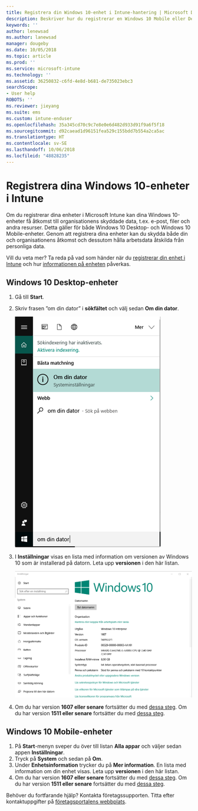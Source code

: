 ```yaml
---
title: Registrera din Windows 10-enhet i Intune-hantering | Microsoft Docs
description: Beskriver hur du registrerar en Windows 10 Mobile eller Desktop-enhet i Intune-hantering
keywords: ''
author: lenewsad
ms.author: lanewsad
manager: dougeby
ms.date: 10/05/2018
ms.topic: article
ms.prod: ''
ms.service: microsoft-intune
ms.technology: ''
ms.assetid: 36250832-c6fd-4e8d-b681-de735023ebc3
searchScope:
- User help
ROBOTS: ''
ms.reviewer: jieyang
ms.suite: ems
ms.custom: intune-enduser
ms.openlocfilehash: 35a345cd70c9c7e8e0e6d482d933d91f9a6f5f18
ms.sourcegitcommit: d92caead1d96151fea529c155bdd7b554a2ca5ac
ms.translationtype: HT
ms.contentlocale: sv-SE
ms.lasthandoff: 10/06/2018
ms.locfileid: "48828235"
---
```

# <a name="enroll-your-windows-10-devices-in-intune"></a>Registrera dina Windows 10-enheter i Intune

Om du registrerar dina enheter i Microsoft Intune kan dina Windows 10-enheter få åtkomst till organisationens skyddade data, t.ex. e-post, filer och andra resurser. Detta gäller för både Windows 10 Desktop- och Windows 10 Mobile-enheter. Genom att registrera dina enheter kan du skydda både din och organisationens åtkomst och dessutom hålla arbetsdata åtskilda från personliga data.

Vill du veta mer? Ta reda på vad som händer när du [registrerar din enhet i Intune](what-happens-if-you-install-the-company-portal-app-and-enroll-your-device-in-intune-windows.md) och hur [informationen på enheten](what-info-can-your-company-see-when-you-enroll-your-device-in-intune.md) påverkas.

## <a name="windows-10-desktop-devices"></a>Windows 10 Desktop-enheter

1. Gå till **Start**.

2. Skriv frasen ”om din dator” i __sökfältet__ och välj sedan __Om din dator__.

   ![search settings for about your pc](media/searching_for_about_your_pc.png)

3. I __Inställningar__ visas en lista med information om versionen av Windows 10 som är installerad på datorn. Leta upp __versionen__ i den här listan.

   ![Om din dator i Windows 10 Desktop](media/settings_about_pc.png)

4. Om du har version __1607 eller senare__ fortsätter du med [dessa steg](enroll-your-w10-device-access-work-or-school.md). Om du har version __1511 eller senare__ fortsätter du med [dessa steg](enroll-your-w10-device-your-account.md).

## <a name="windows-10-mobile-devices"></a>Windows 10 Mobile-enheter        

1.  På __Start__-menyn sveper du över till listan __Alla appar__ och väljer sedan appen __Inställningar__.        
2.  Tryck på __System__ och sedan på __Om__.       
3.  Under __Enhetsinformation__ trycker du på __Mer information__. En lista med information om din enhet visas. Leta upp __versionen__ i den här listan.        
4.  Om du har version __1607 eller senare__ fortsätter du med [dessa steg](enroll-your-w10-device-access-work-or-school.md). Om du har version __1511 eller senare__ fortsätter du med [dessa steg](enroll-your-w10-device-your-account.md).

Behöver du fortfarande hjälp? Kontakta företagssupporten. Titta efter kontaktuppgifter på [företagsportalens webbplats](https://go.microsoft.com/fwlink/?linkid=2010980).
